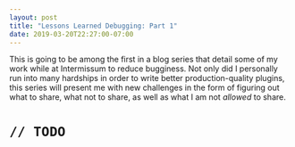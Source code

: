 ```yaml
---
layout: post
title: "Lessons Learned Debugging: Part 1"
date: 2019-03-20T22:27:00-07:00
---
```


This is going to be among the first in a blog series that
detail some of my work while at Intermissum to reduce
bugginess. Not only did I personally run into many
hardships in order to write better production-quality
plugins, this series will present me with new challenges in
the form of figuring out what to share, what not to share,
as well as what I am not *allowed* to share.

# `// TODO`
